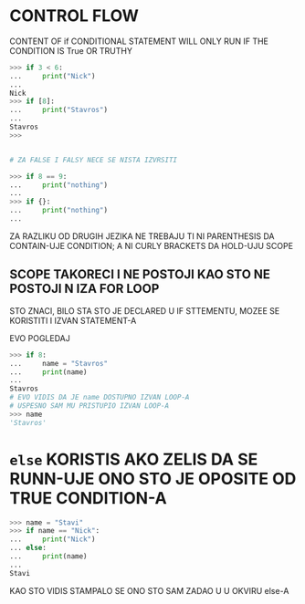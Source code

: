 # CONTROL FLOW

CONTENT OF if CONDITIONAL STATEMENT WILL ONLY RUN IF THE CONDITION IS True OR TRUTHY

```py
>>> if 3 < 6:
...     print("Nick")
... 
Nick
>>> if [8]:
...     print("Stavros")
... 
Stavros
>>>


# ZA FALSE I FALSY NECE SE NISTA IZVRSITI

>>> if 8 == 9:
...     print("nothing")
... 
>>> if {}:
...     print("nothing")
... 
```

ZA RAZLIKU OD DRUGIH JEZIKA NE TREBAJU TI NI PARENTHESIS DA CONTAIN-UJE CONDITION; A NI CURLY BRACKETS DA HOLD-UJU SCOPE

## SCOPE TAKORECI I NE POSTOJI KAO STO NE POSTOJI N IZA FOR LOOP

STO ZNACI, BILO STA STO JE DECLARED U IF STTEMENTU, MOZEE SE KORISTITI I IZVAN STATEMENT-A

EVO POGLEDAJ

```py
>>> if 8:
...     name = "Stavros"
...     print(name)
... 
Stavros
# EVO VIDIS DA JE name DOSTUPNO IZVAN LOOP-A
# USPESNO SAM MU PRISTUPIO IZVAN LOOP-A
>>> name
'Stavros'
```

# `else` KORISTIS AKO ZELIS DA SE RUNN-UJE ONO STO JE OPOSITE OD TRUE CONDITION-A

```py
>>> name = "Stavi"
>>> if name == "Nick":
...     print("Nick")
... else:
...     print(name)
... 
Stavi
```

KAO STO VIDIS STAMPALO SE ONO STO SAM ZADAO U U OKVIRU else-A
